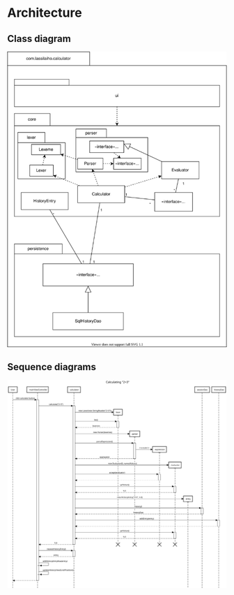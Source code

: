 # Architecture

## Class diagram

![Class diagram](images/class-diagram.svg)

## Sequence diagrams

![Calculate diagram](images/calculate-diagram.svg)
